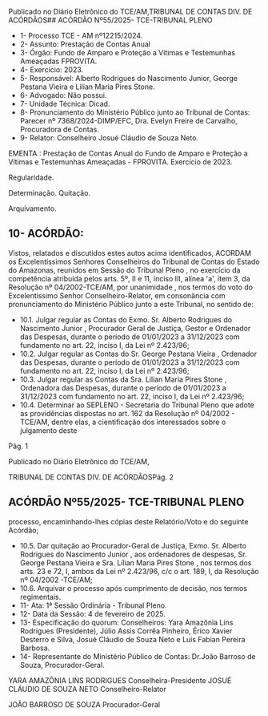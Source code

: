 Publicado  no  Diário  Eletrônico do TCE/AM,TRIBUNAL DE CONTAS DIV. DE ACÓRDÃOS## ACÓRDÃO Nº55/2025- TCE-TRIBUNAL PLENO

- 1- Processo TCE - AM nº12215/2024.
- 2- Assunto: Prestação de Contas Anual
- 3- Órgão: Fundo  de  Amparo  e  Proteção  a  Vítimas  e  Testemunhas  Ameaçadas  FPROVITA.
- 4- Exercício: 2023.
- 5- Responsável: Alberto Rodrigues do Nascimento Junior, George Pestana Vieira e Lilian Maria Pires Stone.
- 6- Advogado: Não possui.
- 7- Unidade Técnica: Dicad.
- 8- Pronunciamento  do  Ministério  Público  junto  ao  Tribunal  de  Contas: Parecer  nº 7368/2024-DIMP/EFC, Dra. Evelyn Freire de Carvalho, Procuradora de Contas.
- 9- Relator: Conselheiro Josué Cláudio de Souza Neto.

EMENTA : Prestação de Contas Anual do Fundo de Amparo  e Proteção a Vítimas e Testemunhas Ameaçadas - FPROVITA. Exercício de 2023.

Regularidade.

Determinação. Quitação.

Arquivamento.

## 10-  ACÓRDÃO:

Vistos, relatados e discutidos estes autos acima identificados, ACORDAM os Excelentíssimos Senhores Conselheiros do Tribunal de Contas do Estado do Amazonas, reunidos em Sessão do Tribunal Pleno , no exercício da competência atribuída pelos arts. 5º, II e  11,  inciso  III, alínea  'a',  item  3,  da  Resolução  nº  04/2002-TCE/AM, por unanimidade , nos  termos  do  voto  do  Excelentíssimo  Senhor  Conselheiro-Relator, em consonância com pronunciamento do Ministério Público junto a este Tribunal, no sentido de:

- 10.1. Julgar  regular as  Contas  do  Exmo. Sr. Alberto  Rodrigues  do Nascimento Junior , Procurador Geral de Justiça, Gestor e Ordenador das  Despesas,  durante  o  período  de  01/01/2023  a  31/12/2023  com fundamento no art. 22, inciso I, da Lei nº 2.423/96;
- 10.2. Julgar regular as  Contas  do Sr.  George Pestana Vieira ,  Ordenador das  Despesas,  durante  o  período  de  01/01/2023  a  31/12/2023  com fundamento no art. 22, inciso I, da Lei nº 2.423/96;
- 10.3. Julgar regular as Contas da Sra. Lilian Maria Pires Stone , Ordenadora das Despesas, durante o período de 01/01/2023 a 31/12/2023 com fundamento no art. 22, inciso I, da Lei nº 2.423/96;
- 10.4. Determinar ao SEPLENO - Secretaria do Tribunal Pleno que adote as providências dispostas no art. 162 da Resolução nº 04/2002 - TCE/AM, dentre elas, a cientificação dos interessados sobre o julgamento deste

Pág. 1

Publicado  no  Diário  Eletrônico do TCE/AM,

TRIBUNAL DE CONTAS DIV. DE ACÓRDÃOSPág. 2

## ACÓRDÃO Nº55/2025- TCE-TRIBUNAL PLENO

processo, encaminhando-lhes cópias deste Relatório/Voto e do seguinte Acórdão;

- 10.5. Dar  quitação ao  Procurador-Geral  de  Justiça,  Exmo. Sr.  Alberto Rodrigues do Nascimento Junior , aos ordenadores de despesas, Sr. George Pestana Vieira e Sra.  Lílian  Maria  Pires  Stone ,  nos  termos dos  arts.  23  e  72,  I,  ambos  da  Lei  nº  2.423/96,  c/c  o  art.  189,  I,  da Resolução nº 04/2002 -TCE/AM;
- 10.6. Arquivar o processo  após  cumprimento  de  decisão,  nos  termos regimentais.
- 11-  Ata: 1ª Sessão Ordinária - Tribunal Pleno.
- 12-  Data da Sessão: 4 de fevereiro de 2025.
- 13-  Especificação do quorum: Conselheiros: Yara Amazônia Lins Rodrigues (Presidente), Júlio Assis Corrêa Pinheiro, Érico Xavier Desterro e Silva, Josué Cláudio de Souza Neto e Luis Fabian Pereira Barbosa.
- 14-  Representante  do  Ministério  Público  de  Contas: Dr.João  Barroso  de  Souza, Procurador-Geral.

YARA AMAZÔNIA LINS RODRIGUES Conselheira-Presidente JOSUÉ CLÁUDIO DE SOUZA NETO Conselheiro-Relator

JOÃO BARROSO DE SOUZA Procurador-Geral